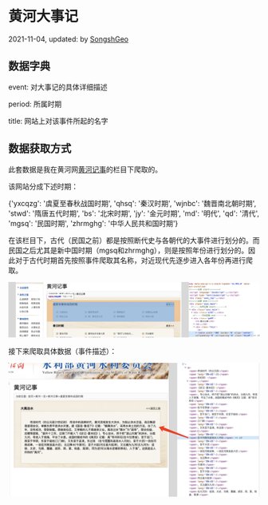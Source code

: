 # 黄河大事记

2021-11-04, updated: by [SongshGeo](songshgeo@gmail.com)

## 数据字典

event: 对大事记的具体详细描述

period: 所属时期

title: 网站上对该事件所起的名字

## 数据获取方式

此套数据是我在黄河网[黄河记事]("http://www.yrcc.gov.cn/hhyl/hhjs/")的栏目下爬取的。

该网站分成下述时期：

{'yxcqzg': '虞夏至春秋战国时期',
 'qhsq': '秦汉时期',
 'wjnbc': '魏晋南北朝时期',
 'stwd': '隋唐五代时期',
 'bs': '北宋时期',
 'jy': '金元时期',
 'md': '明代',
 'qd': '清代',
 'mgsq': '民国时期',
 'zhrmghg': '中华人民共和国时期'}

在该栏目下，古代（民国之前）都是按照断代史与各朝代的大事件进行划分的。而民国之后尤其是新中国时期（mgsq和zhrmghg），则是按照年份进行划分的。因此对于古代时期首先按照事件爬取其名称，对近现代先逐步进入各年份再进行爬取。

![](黄河记事主页.png)

接下来爬取具体数据（事件描述）：

![具体事件](具体事件.png)

